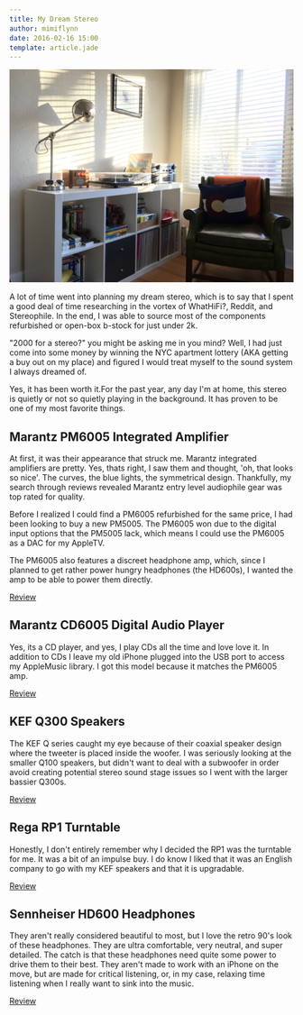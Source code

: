 ```yaml
---
title: My Dream Stereo
author: mimiflynn
date: 2016-02-16 15:00
template: article.jade
---
```


![Stereo](images/IMG_0401.jpg)

A lot of time went into planning my dream stereo, which is to say that I spent a good deal of time researching in the vortex of WhatHiFi?, Reddit, and Stereophile. In the end, I was able to source most of the components refurbished or open-box b-stock for just under 2k.

"2000 for a stereo?" you might be asking me in you mind? Well, I had just come into some money by winning the NYC apartment lottery (AKA getting a buy out on my place) and figured I would treat myself to the sound system I always dreamed of.

Yes, it has been worth it.For the past year, any day I'm at home, this stereo is quietly or not so quietly playing in the background. It has proven to be one of my most favorite things.

<span class="more"></span>

## Marantz PM6005 Integrated Amplifier

At first, it was their appearance that struck me. Marantz integrated amplifiers are pretty. Yes, thats right, I saw them and thought, 'oh, that looks so nice'. The curves, the blue lights, the symmetrical design. Thankfully, my search through reviews revealed Marantz entry level audiophile gear was top rated for quality.

Before I realized I could find a PM6005 refurbished for the same price, I had been looking to buy a new PM5005. The PM6005 won due to the digital input options that the PM5005 lack, which means I could use the PM6005 as a DAC for my AppleTV.

The PM6005 also features a discreet headphone amp, which, since I planned to get rather power hungry headphones (the HD600s), I wanted the amp to be able to power them directly.

[Review][1]

## Marantz CD6005 Digital Audio Player

Yes, its a CD player, and yes, I play CDs all the time and love love it. In addition to CDs I leave my old iPhone plugged into the USB port to access my AppleMusic library. I got this model because it matches the PM6005 amp.

[Review][2]

## KEF Q300 Speakers

The KEF Q series caught my eye because of their coaxial speaker design where the tweeter is placed inside the woofer. I was seriously looking at the smaller Q100 speakers, but didn't want to deal with a subwoofer in order avoid creating potential stereo sound stage issues so I went with the larger bassier Q300s.

[Review][3]

## Rega RP1 Turntable

Honestly, I don't entirely remember why I decided the RP1 was the turntable for me. It was a bit of an impulse buy. I do know I liked that it was an English company to go with my KEF speakers and that it is upgradable.

[Review][4]

## Sennheiser HD600 Headphones

They aren't really considered beautiful to most, but I love the retro 90's look of these headphones. They are ultra comfortable, very neutral, and super detailed. The catch is that these headphones need quite some power to drive them to their best. They aren't made to work with an iPhone on the move, but are made for critical listening, or, in my case, relaxing time listening when I really want to sink into the music.

[Review][5]

[1]: http://www.whathifi.com/marantz/pm6005/review
[2]: http://www.whathifi.com/marantz/cd6005/review
[3]: http://www.whathifi.com/kef/q300/review
[4]: http://www.whathifi.com/rega/rp1/review
[5]: http://www.stereophile.com/headphones/408/

